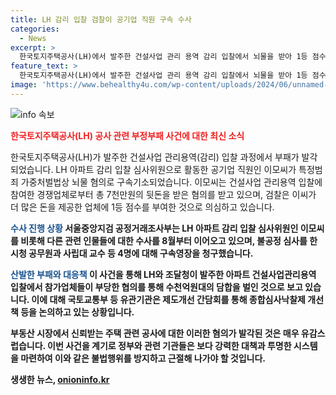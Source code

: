 ```yaml
---
title: LH 감리 입찰 검찰이 공기업 직원 구속 수사
categories:
  - News
excerpt: >
  한국토지주택공사(LH)에서 발주한 건설사업 관리 용역 감리 입찰에서 뇌물을 받아 1등 점수를 부여한 공무원이 구속 상태로 재판에 넘겨졌다. LH와 조달청이 발주한 건설사업에서 담합이 의심되는 가운데, 서울중앙지검은 종합심사낙찰제 개선책을 논의하는 등 제도 개선에 나서고 있다. ※CBS노컷뉴스
feature_text: >
  한국토지주택공사(LH)에서 발주한 건설사업 관리 용역 감리 입찰에서 뇌물을 받아 1등 점수를 부여한 공무원이 구속 상태로 재판에 넘겨졌다. LH와 조달청이 발주한 건설사업에서 담합이 의심되는 가운데, 서울중앙지검은 종합심사낙찰제 개선책을 논의하는 등 제도 개선에 나서고 있다. ※CBS노컷뉴스
image: 'https://www.behealthy4u.com/wp-content/uploads/2024/06/unnamed-file.png'
---
```


<p><img src="https://www.behealthy4u.com/wp-content/uploads/2024/06/unnamed-file.png" alt="info 속보" /></p>

<p><b><span style="color: #ee2323;">한국토지주택공사(LH) 공사 관련 부정부패 사건에 대한 최신 소식</span></b></p>

<p>한국토지주택공사(LH)가 발주한 건설사업 관리용역(감리) 입찰 과정에서 부패가 발각되었습니다. LH 아파트 감리 입찰 심사위원으로 활동한 공기업 직원인 이모씨가 특정범죄 가중처벌법상 뇌물 혐의로 구속기소되었습니다. 이모씨는 건설사업 관리용역 입찰에 참여한 경쟁업체로부터 총 7천만원의 뒷돈을 받은 혐의를 받고 있으며, 검찰은 이씨가 더 많은 돈을 제공한 업체에 1등 점수를 부여한 것으로 의심하고 있습니다.</p>

<p><b><span style="color: #1a5490;">수사 진행 상황</span><b>
서울중앙지검 공정거래조사부는 LH 아파트 감리 입찰 심사위원인 이모씨를 비롯해 다른 관련 인물들에 대한 수사를 8월부터 이어오고 있으며, 불공정 심사를 한 시청 공무원과 사립대 교수 등 4명에 대해 구속영장을 청구했습니다.</p>

<p><b><span style="color: #1a5490;">산발한 부패와 대응책</span><b>
이 사건을 통해 LH와 조달청이 발주한 아파트 건설사업관리용역 입찰에서 참가업체들이 부당한 협의를 통해 수천억원대의 담합을 벌인 것으로 보고 있습니다. 이에 대해 국토교통부 등 유관기관은 제도개선 간담회를 통해 종합심사낙찰제 개선책 등을 논의하고 있는 상황입니다.</p>

<p>부동산 시장에서 신뢰받는 주택 관련 공사에 대한 이러한 혐의가 발각된 것은 매우 유감스럽습니다.
이번 사건을 계기로 정부와 관련 기관들은 보다 강력한 대책과 투명한 시스템을 마련하여 이와 같은 불법행위를 방지하고 근절해 나가야 할 것입니다.</p>

<p data-ke-size="size16"></p>
생생한 뉴스, <a href="https://onioninfo.kr" rel="dofollow">onioninfo.kr</a>


